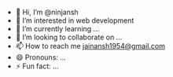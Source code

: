 - 👋 Hi, I’m @ninjansh
- 👀 I’m interested in web development 
- 🌱 I’m currently learning ...
- 💞️ I’m looking to collaborate on ...
- 📫 How to reach me jainansh1954@gmail.com
- 😄 Pronouns: ...
- ⚡ Fun fact: ...

<!---
ninjansh/ninjansh is a ✨ special ✨ repository because its `README.md` (this file) appears on your GitHub profile.
You can click the Preview link to take a look at your changes.
--->
